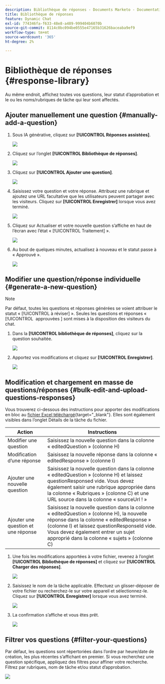 ```yaml
---
description: Bibliothèque de réponses - Documents Marketo - Documentation du produit
title: Bibliothèque de réponses
feature: Dynamic Chat
exl-id: 774346fa-f633-48e8-a489-999404b6070b
source-git-commit: 8114c0bc094be0555e47165b31626baceaba9ef9
workflow-type: tm+mt
source-wordcount: '365'
ht-degree: 2%

---
```


# Bibliothèque de réponses {#response-library}

Au même endroit, affichez toutes vos questions, leur statut d’approbation et le ou les noms/rubriques de tâche qui leur sont affectés.

## Ajouter manuellement une question {#manually-add-a-question}

1. Sous IA générative, cliquez sur **[!UICONTROL Réponses assistées]**.

   ![](assets/response-library-1.png)

1. Cliquez sur l’onglet **[!UICONTROL Bibliothèque de réponses]**.

   ![](assets/response-library-2.png)

1. Cliquez sur **[!UICONTROL Ajouter une question]**.

   ![](assets/response-library-3.png)

1. Saisissez votre question et votre réponse. Attribuez une rubrique et ajoutez une URL facultative que les utilisateurs peuvent partager avec les visiteurs. Cliquez sur **[!UICONTROL Enregistrer]** lorsque vous avez terminé.

   ![](assets/response-library-4.png)

1. Cliquez sur Actualiser et votre nouvelle question s’affiche en haut de l’écran avec l’état « [!UICONTROL Traitement] ».

   ![](assets/response-library-5.png)

1. Au bout de quelques minutes, actualisez à nouveau et le statut passe à « Approuvé ».

   ![](assets/response-library-6.png)

## Modifier une question/réponse individuelle {#generate-a-new-question}

>[!NOTE]
>
>Par défaut, toutes les questions et réponses générées se voient attribuer le statut « [!UICONTROL à réviser] ». Seules les questions et réponses « [!UICONTROL &#x200B; approuvées &#x200B;] sont mises à la disposition des visiteurs du chat.

1. Dans la **[!UICONTROL bibliothèque de réponses]**, cliquez sur la question souhaitée.

   ![](assets/response-library-7.png)

1. Apportez vos modifications et cliquez sur **[!UICONTROL Enregistrer]**.

   ![](assets/response-library-8.png)

## Modification et chargement en masse de questions/réponses {#bulk-edit-and-upload-questions-responses}

Vous trouverez ci-dessous des instructions pour apporter des modifications en bloc au [fichier Excel téléchargé](/help/marketo/product-docs/demand-generation/dynamic-chat/generative-ai/question-generation.md#download-questions-and-responses){target="_blank"}. Elles sont également visibles dans l’onglet Détails de la tâche du fichier.

<table>
<thead>
  <tr>
    <th>Action</th>
    <th>Instructions</th>
  </tr>
</thead>
<tbody>
  <tr>
    <td>Modifier une question</td>
    <td>Saisissez la nouvelle question dans la colonne « editedQuestion » (colonne H)</td>
  </tr>
  <tr>
    <td>Modification d’une réponse</td>
    <td>Saisissez la nouvelle réponse dans la colonne « editedResponse » (colonne I)</td>
  </tr>
  <tr>
    <td>Ajouter une nouvelle question</td>
    <td>Saisissez la nouvelle question dans la colonne « editedQuestion » (colonne H) et laissez questionResponsed vide. Vous devez également saisir une rubrique appropriée dans la colonne « Rubriques » (colonne C) et une URL source dans la colonne « sourceUrl ! »</td>
  </tr>
  <tr>
    <td>Ajouter une question et une réponse</td>
    <td>Saisissez la nouvelle question dans la colonne « editedQuestion » (colonne H), la nouvelle réponse dans la colonne « editedResponse » (colonne I) et laissez questionResponseld vide. Vous devez également entrer un sujet approprié dans la colonne « sujets » (colonne C)</td>
  </tr>
</tbody>
</table>

1. Une fois les modifications apportées à votre fichier, revenez à l’onglet **[!UICONTROL Bibliothèque de réponses]** et cliquez sur **[!UICONTROL Charger des réponses]**.

   ![](assets/response-library-9.png)

1. Saisissez le nom de la tâche applicable. Effectuez un glisser-déposer de votre fichier ou recherchez-le sur votre appareil et sélectionnez-le. Cliquez sur **[!UICONTROL Enregistrer]** lorsque vous avez terminé.

   ![](assets/response-library-10.png)

1. La confirmation s’affiche et vous êtes prêt.

   ![](assets/response-library-11.png)

## Filtrer vos questions {#filter-your-questions}

Par défaut, les questions sont répertoriées dans l’ordre par heure/date de création, les plus récentes s’affichant en premier. Si vous recherchez une question spécifique, appliquez des filtres pour affiner votre recherche. Filtrez par rubriques, nom de tâche et/ou statut d’approbation.

![](assets/response-library-12.png)
